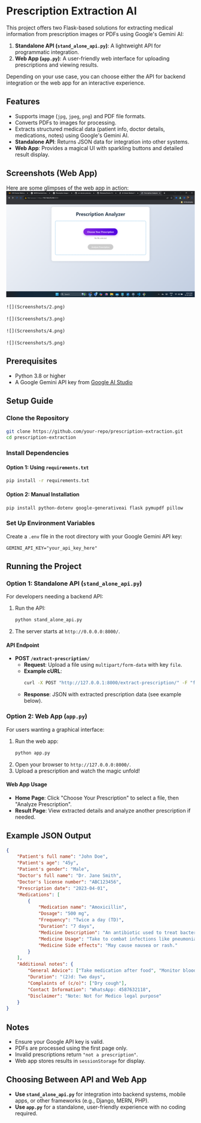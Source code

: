 # Prescription Extraction AI

This project offers two Flask-based solutions for extracting medical information from prescription images or PDFs using Google's Gemini AI:
1. **Standalone API (`stand_alone_api.py`)**: A lightweight API for programmatic integration.
2. **Web App (`app.py`)**: A user-friendly web interface for uploading prescriptions and viewing results.

Depending on your use case, you can choose either the API for backend integration or the web app for an interactive experience.

## Features
- Supports image (`jpg`, `jpeg`, `png`) and PDF file formats.
- Converts PDFs to images for processing.
- Extracts structured medical data (patient info, doctor details, medications, notes) using Google's Gemini AI.
- **Standalone API**: Returns JSON data for integration into other systems.
- **Web App**: Provides a magical UI with sparkling buttons and detailed result display.

## Screenshots (Web App)
Here are some glimpses of the web app in action:
    ![](Screenshots/1.png)
    
    ![](Screenshots/2.png)
    
    ![](Screenshots/3.png)
    
    ![](Screenshots/4.png)
    
    ![](Screenshots/5.png)  

## Prerequisites
- Python 3.8 or higher
- A Google Gemini API key from [Google AI Studio](https://aistudio.google.com/apikey)

## Setup Guide

### Clone the Repository
```bash
git clone https://github.com/your-repo/prescription-extraction.git
cd prescription-extraction
```

### Install Dependencies
#### Option 1: Using `requirements.txt`
```bash
pip install -r requirements.txt
```
#### Option 2: Manual Installation
```bash
pip install python-dotenv google-generativeai flask pymupdf pillow
```

### Set Up Environment Variables
Create a `.env` file in the root directory with your Google Gemini API key:
```env
GEMINI_API_KEY="your_api_key_here"
```

## Running the Project

### Option 1: Standalone API (`stand_alone_api.py`)
For developers needing a backend API:
1. Run the API:
   ```bash
   python stand_alone_api.py
   ```
2. The server starts at `http://0.0.0.0:8000/`.

#### API Endpoint
- **POST `/extract-prescription/`**
  - **Request**: Upload a file using `multipart/form-data` with key `file`.
  - **Example cURL**:
    ```bash
    curl -X POST "http://127.0.0.1:8000/extract-prescription/" -F "file=@test_cases/check.jpg"
    ```
  - **Response**: JSON with extracted prescription data (see example below).

### Option 2: Web App (`app.py`)
For users wanting a graphical interface:
1. Run the web app:
   ```bash
   python app.py
   ```
2. Open your browser to `http://127.0.0.0:8000/`.
3. Upload a prescription and watch the magic unfold!

#### Web App Usage
- **Home Page**: Click "Choose Your Prescription" to select a file, then "Analyze Prescription".
- **Result Page**: View extracted details and analyze another prescription if needed.

## Example JSON Output
```json
{
    "Patient's full name": "John Doe",
    "Patient's age": "45y",
    "Patient's gender": "Male",
    "Doctor's full name": "Dr. Jane Smith",
    "Doctor's license number": "ABC123456",
    "Prescription date": "2023-04-01",
    "Medications": [
        {
            "Medication name": "Amoxicillin",
            "Dosage": "500 mg",
            "Frequency": "Twice a day (TD)",
            "Duration": "7 days",
            "Medicine Description": "An antibiotic used to treat bacterial infections.",
            "Medicine Usage": "Take to combat infections like pneumonia.",
            "Medicine Side effects": "May cause nausea or rash."
        }
    ],
    "Additional notes": {
        "General Advice": ["Take medication after food", "Monitor blood sugar"],
        "Duration": "(2)d: Two days",
        "Complaints of (c/o)": ["Dry cough"],
        "Contact Information": "WhatsApp: 4587632118",
        "Disclaimer": "Note: Not for Medico legal purpose"
    }
}
```

## Notes
- Ensure your Google API key is valid.
- PDFs are processed using the first page only.
- Invalid prescriptions return `"not a prescription"`.
- Web app stores results in `sessionStorage` for display.

## Choosing Between API and Web App
- **Use `stand_alone_api.py`** for integration into backend systems, mobile apps, or other frameworks (e.g., Django, MERN, PHP).
- **Use `app.py`** for a standalone, user-friendly experience with no coding required.